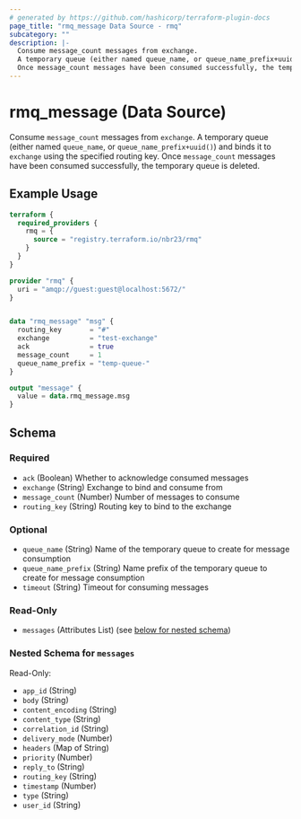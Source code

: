 ```yaml
---
# generated by https://github.com/hashicorp/terraform-plugin-docs
page_title: "rmq_message Data Source - rmq"
subcategory: ""
description: |-
  Consume message_count messages from exchange.
  A temporary queue (either named queue_name, or queue_name_prefix+uuid()) and binds it to exchange using the specified routing key.
  Once message_count messages have been consumed successfully, the temporary queue is deleted.
---
```


# rmq_message (Data Source)

Consume `message_count` messages from `exchange`.
A temporary queue (either named `queue_name`, or `queue_name_prefix+uuid()`) and binds it to `exchange` using the specified routing key.
Once `message_count` messages have been consumed successfully, the temporary queue is deleted.

## Example Usage

```terraform
terraform {
  required_providers {
    rmq = {
      source = "registry.terraform.io/nbr23/rmq"
    }
  }
}

provider "rmq" {
  uri = "amqp://guest:guest@localhost:5672/"
}


data "rmq_message" "msg" {
  routing_key       = "#"
  exchange          = "test-exchange"
  ack               = true
  message_count     = 1
  queue_name_prefix = "temp-queue-"
}

output "message" {
  value = data.rmq_message.msg
}
```

<!-- schema generated by tfplugindocs -->
## Schema

### Required

- `ack` (Boolean) Whether to acknowledge consumed messages
- `exchange` (String) Exchange to bind and consume from
- `message_count` (Number) Number of messages to consume
- `routing_key` (String) Routing key to bind to the exchange

### Optional

- `queue_name` (String) Name of the temporary queue to create for message consumption
- `queue_name_prefix` (String) Name prefix of the temporary queue to create for message consumption
- `timeout` (String) Timeout for consuming messages

### Read-Only

- `messages` (Attributes List) (see [below for nested schema](#nestedatt--messages))

<a id="nestedatt--messages"></a>
### Nested Schema for `messages`

Read-Only:

- `app_id` (String)
- `body` (String)
- `content_encoding` (String)
- `content_type` (String)
- `correlation_id` (String)
- `delivery_mode` (Number)
- `headers` (Map of String)
- `priority` (Number)
- `reply_to` (String)
- `routing_key` (String)
- `timestamp` (Number)
- `type` (String)
- `user_id` (String)
